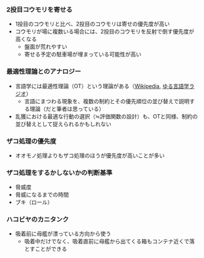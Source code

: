 ### 2投目コウモリを寄せる

- 1投目のコウモリと比べ、2投目のコウモリは寄せの優先度が高い
- コウモリが場に複数いる場合には、2投目のコウモリを反射で倒す優先度が高くなる
  - 盤面が荒れやすい
  - 寄せる予定の駐車場が埋まっている可能性が高い

### 最適性理論とのアナロジー

- 言語学には最適性理論（OT）という理論がある（[Wikipedia](https://ja.wikipedia.org/wiki/%E6%9C%80%E9%81%A9%E6%80%A7%E7%90%86%E8%AB%96), [ゆる言語学ラジオ](https://youtu.be/EsyYaoSHXvQ?si=jpxKRK6kqld42qJh)）
  - 言語にまつわる現象を、複数の制約とその優先順位の並び替えで説明する理論（だと筆者は思っている）
- 乱獲における最適な行動の選択（≒評価関数の設計）も、OTと同様、制約の並び替えとして捉えられるかもしれない

### ザコ処理の優先度

- オオモノ処理よりもザコ処理のほうが優先度が高いことが多い

### ザコ処理をするかしないかの判断基準

- 脅威度
- 脅威になるまでの時間
- ブキ（ロール）

### ハコビヤのカニタンク

- 吸着前に母艦が漂っている方向から使う
  - 吸着中だけでなく、吸着直前に母艦から出てくる箱もコンテナ近くで落とすことができる

